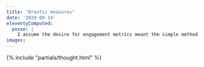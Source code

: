 ```yaml
---
title: "Drastic measures"
date: '2024-08-14'
eleventyComputed:
  posse: |
    I assume the desire for engagement metrics meant the simple method of sharing a podcast mp3 file via an rss feed was no longer viable. Well shenanigans to that! I’ve just thought of a ludicrous way to break podcast content out of its walled-garden so I can reliably point to a mp3 file.
images:
---
```


{% include "partials/thought.html" %}